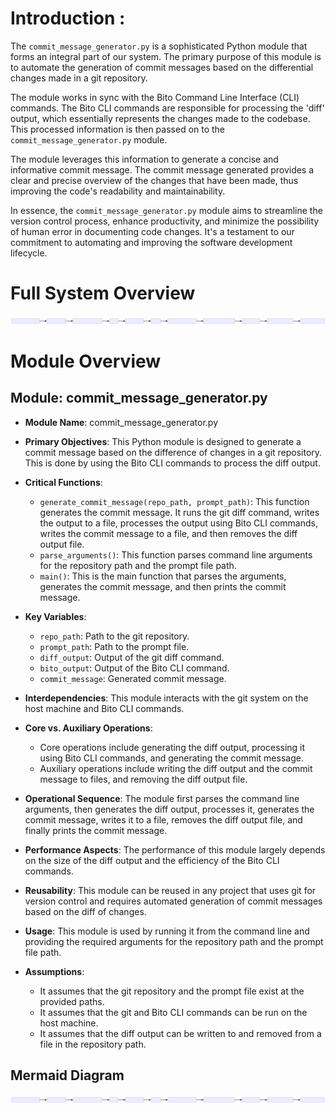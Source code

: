 # Introduction :

The `commit_message_generator.py` is a sophisticated Python module that forms an integral part of our system. The primary purpose of this module is to automate the generation of commit messages based on the differential changes made in a git repository. 

The module works in sync with the Bito Command Line Interface (CLI) commands. The Bito CLI commands are responsible for processing the 'diff' output, which essentially represents the changes made to the codebase. This processed information is then passed on to the `commit_message_generator.py` module.

The module leverages this information to generate a concise and informative commit message. The commit message generated provides a clear and precise overview of the changes that have been made, thus improving the code's readability and maintainability. 

In essence, the `commit_message_generator.py` module aims to streamline the version control process, enhance productivity, and minimize the possibility of human error in documenting code changes. It's a testament to our commitment to automating and improving the software development lifecycle.

# Full System Overview

![diagram](./High_Level_Doc-1.svg)
# Module Overview
## Module: commit_message_generator.py
- **Module Name**: commit_message_generator.py

- **Primary Objectives**: This Python module is designed to generate a commit message based on the difference of changes in a git repository. This is done by using the Bito CLI commands to process the diff output.

- **Critical Functions**: 
    - `generate_commit_message(repo_path, prompt_path)`: This function generates the commit message. It runs the git diff command, writes the output to a file, processes the output using Bito CLI commands, writes the commit message to a file, and then removes the diff output file.
    - `parse_arguments()`: This function parses command line arguments for the repository path and the prompt file path.
    - `main()`: This is the main function that parses the arguments, generates the commit message, and then prints the commit message.

- **Key Variables**: 
    - `repo_path`: Path to the git repository.
    - `prompt_path`: Path to the prompt file.
    - `diff_output`: Output of the git diff command.
    - `bito_output`: Output of the Bito CLI command.
    - `commit_message`: Generated commit message.

- **Interdependencies**: This module interacts with the git system on the host machine and Bito CLI commands.

- **Core vs. Auxiliary Operations**: 
    - Core operations include generating the diff output, processing it using Bito CLI commands, and generating the commit message.
    - Auxiliary operations include writing the diff output and the commit message to files, and removing the diff output file.

- **Operational Sequence**: The module first parses the command line arguments, then generates the diff output, processes it, generates the commit message, writes it to a file, removes the diff output file, and finally prints the commit message.

- **Performance Aspects**: The performance of this module largely depends on the size of the diff output and the efficiency of the Bito CLI commands.

- **Reusability**: This module can be reused in any project that uses git for version control and requires automated generation of commit messages based on the diff of changes.

- **Usage**: This module is used by running it from the command line and providing the required arguments for the repository path and the prompt file path.

- **Assumptions**: 
    - It assumes that the git repository and the prompt file exist at the provided paths.
    - It assumes that the git and Bito CLI commands can be run on the host machine.
    - It assumes that the diff output can be written to and removed from a file in the repository path.
## Mermaid Diagram
![diagram](./High_Level_Doc-2.svg)
